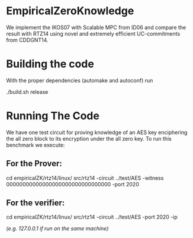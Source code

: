 EmpiricalZeroKnowledge
======================

We implement the IKOS07 with Scalable MPC from ID06 and compare the
result with RTZ14 using novel and extremely efficient UC-commitments
from CDDGNT14.

Building the code
=================

With the proper dependencies (automake and autoconf) run

./build.sh release

Running The Code
=================

We have one test circuit for proving knowledge of an AES key enciphering 
the all zero block to its encryption under the all zero key. To run this
benchmark we execute: 

For the Prover:
---------------
cd empiricalZK/rtz14/linux/
src/rtz14 -circuit ../test/AES -witness 00000000000000000000000000000000 -port 2020

For the verifier:
-----------------
cd empiricalZK/rtz14/linux/
src/rtz14 -circuit ../test/AES -port 2020 -ip <address of the prover> 

(e.g. 127.0.0.1 if run on the same machine)


